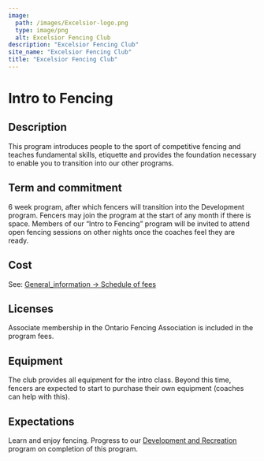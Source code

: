 ```yaml
---
image:
  path: /images/Excelsior-logo.png
  type: image/png
  alt: Excelsior Fencing Club
description: "Excelsior Fencing Club"
site_name: "Excelsior Fencing Club"
title: "Excelsior Fencing Club"
---
```


# Intro to Fencing

## Description

This program introduces people to the sport of competitive fencing and teaches fundamental skills, etiquette and provides the foundation necessary to enable you to transition into our other programs.

## Term and commitment

6 week program, after which fencers will transition into the Development program. Fencers may join the program at the start of any month if there is space. Members of our “Intro to Fencing” program will be invited to attend open fencing sessions on other nights once the coaches feel they are ready.

## Cost

See: [General_information -> Schedule of fees](General_information.md#schedule-of-fees)

## Licenses

Associate membership in the Ontario Fencing Association is included in the program fees.

## Equipment

The club provides all equipment for the intro class. Beyond this time, fencers are expected to start to purchase their own equipment (coaches can help with this).

## Expectations

Learn and enjoy fencing. Progress to our [Development and Recreation](Development_and_Recreation.md) program on completion of this program.